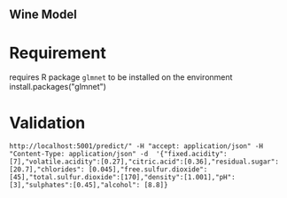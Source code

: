 ## Wine Model

# Requirement
requires R package `glmnet` to be installed on the environment
install.packages("glmnet")


# Validation 
```
http://localhost:5001/predict/" -H "accept: application/json" -H "Content-Type: application/json" -d  '{"fixed.acidity":[7],"volatile.acidity":[0.27],"citric.acid":[0.36],"residual.sugar":[20.7],"chlorides": [0.045],"free.sulfur.dioxide":[45],"total.sulfur.dioxide":[170],"density":[1.001],"pH":[3],"sulphates":[0.45],"alcohol": [8.8]}
```
